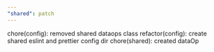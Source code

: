 ```yaml
---
"shared": patch
---
```


chore(config): removed shared dataops class
refactor(config): create shared eslint and prettier config dir
chore(shared): created dataOp
